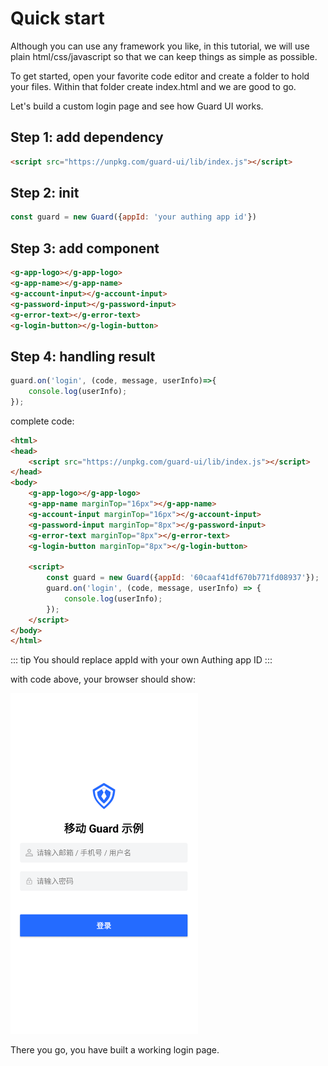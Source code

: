 # Quick start

Although you can use any framework you like, in this tutorial, we will use plain html/css/javascript so that we can keep things as simple as possible.

To get started, open your favorite code editor and create a folder to hold your files. Within that folder create index.html and we are good to go.

Let's build a custom login page and see how Guard UI works.

## Step 1: add dependency

```html
<script src="https://unpkg.com/guard-ui/lib/index.js"></script>
```

## Step 2: init

```javascript
const guard = new Guard({appId: 'your authing app id'})
```

## Step 3: add component

```html
<g-app-logo></g-app-logo>
<g-app-name></g-app-name>
<g-account-input></g-account-input>
<g-password-input></g-password-input>
<g-error-text></g-error-text>
<g-login-button></g-login-button>
```

## Step 4: handling result

```javascript
guard.on('login', (code, message, userInfo)=>{
    console.log(userInfo);
});
```

complete code:

```html
<html>
<head>
    <script src="https://unpkg.com/guard-ui/lib/index.js"></script>
</head>
<body>
    <g-app-logo></g-app-logo>
    <g-app-name marginTop="16px"></g-app-name>
    <g-account-input marginTop="16px"></g-account-input>
    <g-password-input marginTop="8px"></g-password-input>
    <g-error-text marginTop="8px"></g-error-text>
    <g-login-button marginTop="8px"></g-login-button>

    <script>
        const guard = new Guard({appId: '60caaf41df670b771fd08937'});
        guard.on('login', (code, message, userInfo) => {
            console.log(userInfo);
        });
    </script>
</body>
</html>
```

::: tip
You should replace appId with your own Authing app ID
:::

with code above, your browser should show:

<img src="./images/login_page.png" alt="drawing" width="300"/>

There you go, you have built a working login page.